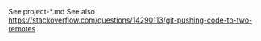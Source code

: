 See project-*.md
See also https://stackoverflow.com/questions/14290113/git-pushing-code-to-two-remotes
